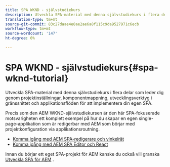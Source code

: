 ```yaml
---
title: SPA WKND - självstudiekurs
description: Utveckla SPA-material med denna självstudiekurs i flera delar som leder dig genom projektinställningar, komponentmappning, utvecklingsverktyg i gränssnittet och applikationsflöden för att implementera din egen SPA.
translation-type: tm+mt
source-git-commit: 83c27daae4e8ae2ae6a8f115c9da9527971c6ecb
workflow-type: tm+mt
source-wordcount: '147'
ht-degree: 0%

---
```



# SPA WKND - självstudiekurs{#spa-wknd-tutorial}

Utveckla SPA-material med denna självstudiekurs i flera delar som leder dig genom projektinställningar, komponentmappning, utvecklingsverktyg i gränssnittet och applikationsflöden för att implementera din egen SPA.

Precis som den AEM WKND-självstudiekursen är den här SPA-fokuserade motsvarigheten ett komplett exempel på hur du skapar en egen single-page-applikation som är redigerbar med AEM som börjar med projektkonfiguration via applikationsroutning.

* [Komma igång med AEM SPA-redigerare och vinkelrät](https://docs.adobe.com/content/help/en/experience-manager-learn/spa-angular-tutorial/overview.html)
* [Komma igång med AEM SPA Editor och React](https://docs.adobe.com/content/help/en/experience-manager-learn/spa-react-tutorial/overview.html)

Innan du börjar ett eget SPA-projekt för AEM kanske du också vill granska [Utveckla SPA för AEM](developing.md) .
